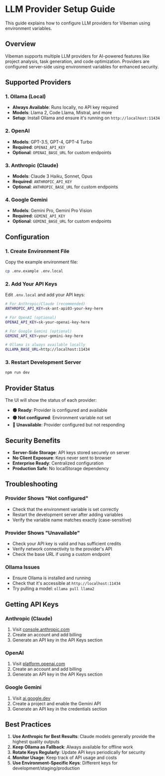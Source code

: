 # LLM Provider Setup Guide

This guide explains how to configure LLM providers for Vibeman using environment variables.

## Overview

Vibeman supports multiple LLM providers for AI-powered features like project analysis, task generation, and code optimization. Providers are configured server-side using environment variables for enhanced security.

## Supported Providers

### 1. Ollama (Local)
- **Always Available**: Runs locally, no API key required
- **Models**: Llama 2, Code Llama, Mistral, and more
- **Setup**: Install Ollama and ensure it's running on `http://localhost:11434`

### 2. OpenAI
- **Models**: GPT-3.5, GPT-4, GPT-4 Turbo
- **Required**: `OPENAI_API_KEY`
- **Optional**: `OPENAI_BASE_URL` for custom endpoints

### 3. Anthropic (Claude)
- **Models**: Claude 3 Haiku, Sonnet, Opus
- **Required**: `ANTHROPIC_API_KEY`
- **Optional**: `ANTHROPIC_BASE_URL` for custom endpoints

### 4. Google Gemini
- **Models**: Gemini Pro, Gemini Pro Vision
- **Required**: `GEMINI_API_KEY`
- **Optional**: `GEMINI_BASE_URL` for custom endpoints

## Configuration

### 1. Create Environment File

Copy the example environment file:
```bash
cp .env.example .env.local
```

### 2. Add Your API Keys

Edit `.env.local` and add your API keys:

```bash
# For Anthropic/Claude (recommended)
ANTHROPIC_API_KEY=sk-ant-api03-your-key-here

# For OpenAI (optional)
OPENAI_API_KEY=sk-your-openai-key-here

# For Google Gemini (optional)
GEMINI_API_KEY=your-gemini-key-here

# Ollama is always available locally
OLLAMA_BASE_URL=http://localhost:11434
```

### 3. Restart Development Server

```bash
npm run dev
```

## Provider Status

The UI will show the status of each provider:

- **🟢 Ready**: Provider is configured and available
- **🟡 Not configured**: Environment variable not set
- **🔴 Unavailable**: Provider configured but not responding

## Security Benefits

- **Server-Side Storage**: API keys stored securely on server
- **No Client Exposure**: Keys never sent to browser
- **Enterprise Ready**: Centralized configuration
- **Production Safe**: No localStorage dependency

## Troubleshooting

### Provider Shows "Not configured"
- Check that the environment variable is set correctly
- Restart the development server after adding variables
- Verify the variable name matches exactly (case-sensitive)

### Provider Shows "Unavailable"
- Check your API key is valid and has sufficient credits
- Verify network connectivity to the provider's API
- Check the base URL if using a custom endpoint

### Ollama Issues
- Ensure Ollama is installed and running
- Check that it's accessible at `http://localhost:11434`
- Try pulling a model: `ollama pull llama2`

## Getting API Keys

### Anthropic (Claude)
1. Visit [console.anthropic.com](https://console.anthropic.com)
2. Create an account and add billing
3. Generate an API key in the API Keys section

### OpenAI
1. Visit [platform.openai.com](https://platform.openai.com)
2. Create an account and add billing
3. Generate an API key in the API Keys section

### Google Gemini
1. Visit [ai.google.dev](https://ai.google.dev)
2. Create a project and enable the Gemini API
3. Generate an API key in the credentials section

## Best Practices

1. **Use Anthropic for Best Results**: Claude models generally provide the highest quality outputs
2. **Keep Ollama as Fallback**: Always available for offline work
3. **Rotate Keys Regularly**: Update API keys periodically for security
4. **Monitor Usage**: Keep track of API usage and costs
5. **Use Environment-Specific Keys**: Different keys for development/staging/production